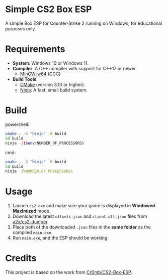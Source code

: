 # Simple CS2 Box ESP

A simple Box ESP for Counter-Strike 2 running on Windows, for educational purposes only.

# Requirements

*   **System**: Windows 10 or Windows 11.
*   **Compiler**: A C++ compiler with support for C++17 or newer.
    *   [MinGW-w64](https://www.mingw-w64.org/) (GCC)
*   **Build Tools**:
    *   [CMake](https://cmake.org/download/) (version 3.10 or higher).
    *   [Ninja](https://github.com/ninja-build/ninja/releases): A fast, small build system.

# Build

powershell:

```bash
cmake . -G "Ninja" -B build
cd build
ninja -j($env:NUMBER_OF_PROCESSORS)
```

cmd:

```bash
cmake . -G "Ninja" -B build
cd build
ninja -j%NUMBER_OF_PROCESSORS%
```

# Usage
1.  Launch `cs2.exe` and make sure your game is displayed in **Windowed Maximized** mode.
2.  Download the latest `offsets.json` and `client.dll.json` files from [a2x/cs2-dumper](https://github.com/a2x/cs2-dumper/tree/main/output).
3.  Place both of the downloaded `.json` files in the **same folder** as the compiled `main.exe`.
4.  Run `main.exe`, and the ESP should be working.

# Credits
This project is based on the work from [Cr0mb/CS2-Box-ESP](https://github.com/Cr0mb/CS2-Box-ESP/).
